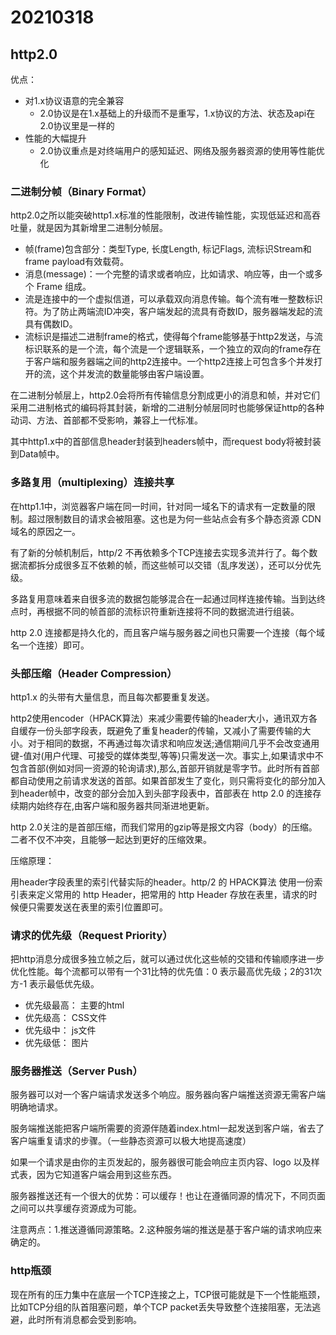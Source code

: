 # 20210318
## http2.0
优点：
- 对1.x协议语意的完全兼容
  - 2.0协议是在1.x基础上的升级而不是重写，1.x协议的方法、状态及api在2.0协议里是一样的
- 性能的大幅提升
  - 2.0协议重点是对终端用户的感知延迟、网络及服务器资源的使用等性能优化
### 二进制分帧（Binary Format）
http2.0之所以能突破http1.x标准的性能限制，改进传输性能，实现低延迟和高吞吐量，就是因为其新增里二进制分帧层。
- 帧(frame)包含部分：类型Type, 长度Length, 标记Flags, 流标识Stream和frame payload有效载荷。
- 消息(message)：一个完整的请求或者响应，比如请求、响应等，由一个或多个 Frame 组成。
- 流是连接中的一个虚拟信道，可以承载双向消息传输。每个流有唯一整数标识符。为了防止两端流ID冲突，客户端发起的流具有奇数ID，服务器端发起的流具有偶数ID。
- 流标识是描述二进制frame的格式，使得每个frame能够基于http2发送，与流标识联系的是一个流，每个流是一个逻辑联系，一个独立的双向的frame存在于客户端和服务器端之间的http2连接中。一个http2连接上可包含多个并发打开的流，这个并发流的数量能够由客户端设置。

在二进制分帧层上，http2.0会将所有传输信息分割成更小的消息和帧，并对它们采用二进制格式的编码将其封装，新增的二进制分帧层同时也能够保证http的各种动词、方法、首部都不受影响，兼容上一代标准。

其中http1.x中的首部信息header封装到headers帧中，而request body将被封装到Data帧中。

### 多路复用（multiplexing）连接共享
在http1.1中，浏览器客户端在同一时间，针对同一域名下的请求有一定数量的限制。超过限制数目的请求会被阻塞。这也是为何一些站点会有多个静态资源 CDN 域名的原因之一。

有了新的分帧机制后，http/2 不再依赖多个TCP连接去实现多流并行了。每个数据流都拆分成很多互不依赖的帧，而这些帧可以交错（乱序发送），还可以分优先级。

多路复用意味着来自很多流的数据包能够混合在一起通过同样连接传输。当到达终点时，再根据不同的帧首部的流标识符重新连接将不同的数据流进行组装。

http 2.0 连接都是持久化的，而且客户端与服务器之间也只需要一个连接（每个域名一个连接）即可。

### 头部压缩（Header Compression）
http1.x 的头带有大量信息，而且每次都要重复发送。

http2使用encoder（HPACK算法）来减少需要传输的header大小，通讯双方各自缓存一份头部字段表，既避免了重复header的传输，又减小了需要传输的大小。对于相同的数据，不再通过每次请求和响应发送;通信期间几乎不会改变通用键-值对(用户代理、可接受的媒体类型,等等)只需发送一次。事实上,如果请求中不包含首部(例如对同一资源的轮询请求),那么,首部开销就是零字节。此时所有首部都自动使用之前请求发送的首部。如果首部发生了变化，则只需将变化的部分加入到header帧中，改变的部分会加入到头部字段表中，首部表在 http 2.0 的连接存续期内始终存在,由客户端和服务器共同渐进地更新。

http 2.0关注的是首部压缩，而我们常用的gzip等是报文内容（body）的压缩。二者不仅不冲突，且能够一起达到更好的压缩效果。

压缩原理：

用header字段表里的索引代替实际的header。http/2 的 HPACK算法 使用一份索引表来定义常用的 http Header，把常用的 http Header 存放在表里，请求的时候便只需要发送在表里的索引位置即可。

### 请求的优先级（Request Priority）
把http消息分成很多独立帧之后，就可以通过优化这些帧的交错和传输顺序进一步优化性能。每个流都可以带有一个31比特的优先值：0 表示最高优先级；2的31次方-1 表示最低优先级。
- 优先级最高： 主要的html
- 优先级高： CSS文件
- 优先级中： js文件
- 优先级低： 图片

### 服务器推送（Server Push）
服务器可以对一个客户端请求发送多个响应。服务器向客户端推送资源无需客户端明确地请求。

服务端推送能把客户端所需要的资源伴随着index.html一起发送到客户端，省去了客户端重复请求的步骤。（一些静态资源可以极大地提高速度）

如果一个请求是由你的主页发起的，服务器很可能会响应主页内容、logo 以及样式表，因为它知道客户端会用到这些东西。

服务器推送还有一个很大的优势：可以缓存！也让在遵循同源的情况下，不同页面之间可以共享缓存资源成为可能。

注意两点：1.推送遵循同源策略。2.这种服务端的推送是基于客户端的请求响应来确定的。

### http瓶颈
现在所有的压力集中在底层一个TCP连接之上，TCP很可能就是下一个性能瓶颈，比如TCP分组的队首阻塞问题，单个TCP packet丢失导致整个连接阻塞，无法逃避，此时所有消息都会受到影响。



